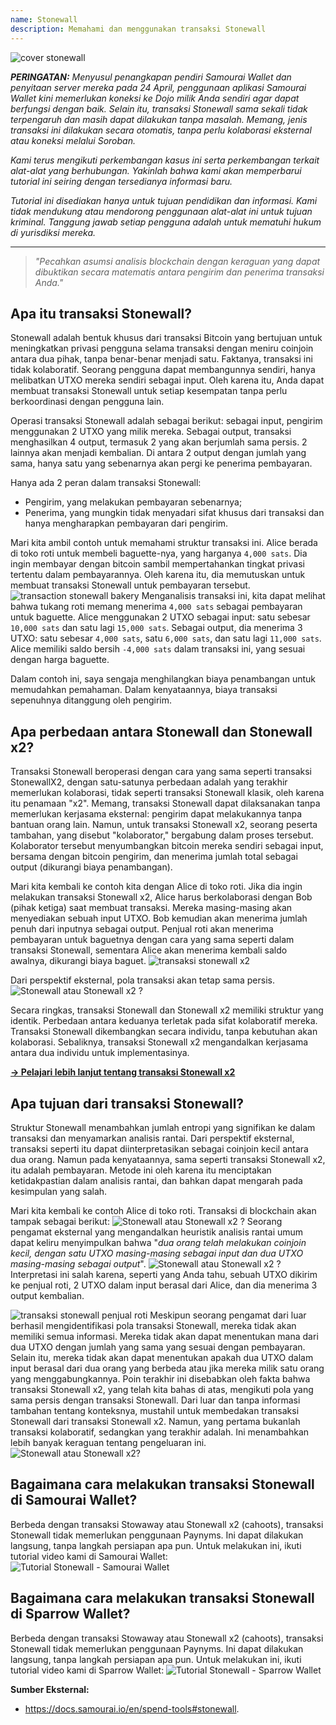 ```yaml
---
name: Stonewall
description: Memahami dan menggunakan transaksi Stonewall
---
```

![cover stonewall](assets/cover.webp)

***PERINGATAN:** Menyusul penangkapan pendiri Samourai Wallet dan penyitaan server mereka pada 24 April, penggunaan aplikasi Samourai Wallet kini memerlukan koneksi ke Dojo milik Anda sendiri agar dapat berfungsi dengan baik. Selain itu, transaksi Stonewall sama sekali tidak terpengaruh dan masih dapat dilakukan tanpa masalah. Memang, jenis transaksi ini dilakukan secara otomatis, tanpa perlu kolaborasi eksternal atau koneksi melalui Soroban.*

_Kami terus mengikuti perkembangan kasus ini serta perkembangan terkait alat-alat yang berhubungan. Yakinlah bahwa kami akan memperbarui tutorial ini seiring dengan tersedianya informasi baru._

_Tutorial ini disediakan hanya untuk tujuan pendidikan dan informasi. Kami tidak mendukung atau mendorong penggunaan alat-alat ini untuk tujuan kriminal. Tanggung jawab setiap pengguna adalah untuk mematuhi hukum di yurisdiksi mereka._

---

> *"Pecahkan asumsi analisis blockchain dengan keraguan yang dapat dibuktikan secara matematis antara pengirim dan penerima transaksi Anda."*

## Apa itu transaksi Stonewall?
Stonewall adalah bentuk khusus dari transaksi Bitcoin yang bertujuan untuk meningkatkan privasi pengguna selama transaksi dengan meniru coinjoin antara dua pihak, tanpa benar-benar menjadi satu. Faktanya, transaksi ini tidak kolaboratif. Seorang pengguna dapat membangunnya sendiri, hanya melibatkan UTXO mereka sendiri sebagai input. Oleh karena itu, Anda dapat membuat transaksi Stonewall untuk setiap kesempatan tanpa perlu berkoordinasi dengan pengguna lain.

Operasi transaksi Stonewall adalah sebagai berikut: sebagai input, pengirim menggunakan 2 UTXO yang milik mereka. Sebagai output, transaksi menghasilkan 4 output, termasuk 2 yang akan berjumlah sama persis. 2 lainnya akan menjadi kembalian. Di antara 2 output dengan jumlah yang sama, hanya satu yang sebenarnya akan pergi ke penerima pembayaran.

Hanya ada 2 peran dalam transaksi Stonewall:
- Pengirim, yang melakukan pembayaran sebenarnya;
- Penerima, yang mungkin tidak menyadari sifat khusus dari transaksi dan hanya mengharapkan pembayaran dari pengirim.

Mari kita ambil contoh untuk memahami struktur transaksi ini. Alice berada di toko roti untuk membeli baguette-nya, yang harganya `4,000 sats`. Dia ingin membayar dengan bitcoin sambil mempertahankan tingkat privasi tertentu dalam pembayarannya. Oleh karena itu, dia memutuskan untuk membuat transaksi Stonewall untuk pembayaran tersebut.
![transaction stonewall bakery](assets/en/1.webp)
Menganalisis transaksi ini, kita dapat melihat bahwa tukang roti memang menerima `4,000 sats` sebagai pembayaran untuk baguette. Alice menggunakan 2 UTXO sebagai input: satu sebesar `10,000 sats` dan satu lagi `15,000 sats`. Sebagai output, dia menerima 3 UTXO: satu sebesar `4,000 sats`, satu `6,000 sats`, dan satu lagi `11,000 sats`. Alice memiliki saldo bersih `-4,000 sats` dalam transaksi ini, yang sesuai dengan harga baguette.

Dalam contoh ini, saya sengaja menghilangkan biaya penambangan untuk memudahkan pemahaman. Dalam kenyataannya, biaya transaksi sepenuhnya ditanggung oleh pengirim.

## Apa perbedaan antara Stonewall dan Stonewall x2?
Transaksi Stonewall beroperasi dengan cara yang sama seperti transaksi StonewallX2, dengan satu-satunya perbedaan adalah yang terakhir memerlukan kolaborasi, tidak seperti transaksi Stonewall klasik, oleh karena itu penamaan "x2". Memang, transaksi Stonewall dapat dilaksanakan tanpa memerlukan kerjasama eksternal: pengirim dapat melakukannya tanpa bantuan orang lain. Namun, untuk transaksi Stonewall x2, seorang peserta tambahan, yang disebut "kolaborator," bergabung dalam proses tersebut. Kolaborator tersebut menyumbangkan bitcoin mereka sendiri sebagai input, bersama dengan bitcoin pengirim, dan menerima jumlah total sebagai output (dikurangi biaya penambangan).

Mari kita kembali ke contoh kita dengan Alice di toko roti. Jika dia ingin melakukan transaksi Stonewall x2, Alice harus berkolaborasi dengan Bob (pihak ketiga) saat membuat transaksi. Mereka masing-masing akan menyediakan sebuah input UTXO. Bob kemudian akan menerima jumlah penuh dari inputnya sebagai output. Penjual roti akan menerima pembayaran untuk baguetnya dengan cara yang sama seperti dalam transaksi Stonewall, sementara Alice akan menerima kembali saldo awalnya, dikurangi biaya baguet.
![transaksi stonewall x2](assets/en/2.webp)

Dari perspektif eksternal, pola transaksi akan tetap sama persis.
![Stonewall atau Stonewall x2 ?](assets/en/3.webp)

Secara ringkas, transaksi Stonewall dan Stonewall x2 memiliki struktur yang identik. Perbedaan antara keduanya terletak pada sifat kolaboratif mereka. Transaksi Stonewall dikembangkan secara individu, tanpa kebutuhan akan kolaborasi. Sebaliknya, transaksi Stonewall x2 mengandalkan kerjasama antara dua individu untuk implementasinya.

[**-> Pelajari lebih lanjut tentang transaksi Stonewall x2**](https://planb.network/tutorials/privacy/on-chain/stonewall-x2-05120280-f6f9-4e14-9fb8-c9e603f73e5b)

## Apa tujuan dari transaksi Stonewall?
Struktur Stonewall menambahkan jumlah entropi yang signifikan ke dalam transaksi dan menyamarkan analisis rantai. Dari perspektif eksternal, transaksi seperti itu dapat diinterpretasikan sebagai coinjoin kecil antara dua orang. Namun pada kenyataannya, sama seperti transaksi Stonewall x2, itu adalah pembayaran. Metode ini oleh karena itu menciptakan ketidakpastian dalam analisis rantai, dan bahkan dapat mengarah pada kesimpulan yang salah.

Mari kita kembali ke contoh Alice di toko roti. Transaksi di blockchain akan tampak sebagai berikut:
![Stonewall atau Stonewall x2 ?](assets/en/4.webp)
Seorang pengamat eksternal yang mengandalkan heuristik analisis rantai umum dapat keliru menyimpulkan bahwa "*dua orang telah melakukan coinjoin kecil, dengan satu UTXO masing-masing sebagai input dan dua UTXO masing-masing sebagai output*".
![Stonewall atau Stonewall x2 ?](assets/en/5.webp)
Interpretasi ini salah karena, seperti yang Anda tahu, sebuah UTXO dikirim ke penjual roti, 2 UTXO dalam input berasal dari Alice, dan dia menerima 3 output kembalian.

![transaksi stonewall penjual roti](assets/en/1.webp)
Meskipun seorang pengamat dari luar berhasil mengidentifikasi pola transaksi Stonewall, mereka tidak akan memiliki semua informasi. Mereka tidak akan dapat menentukan mana dari dua UTXO dengan jumlah yang sama yang sesuai dengan pembayaran. Selain itu, mereka tidak akan dapat menentukan apakah dua UTXO dalam input berasal dari dua orang yang berbeda atau jika mereka milik satu orang yang menggabungkannya. Poin terakhir ini disebabkan oleh fakta bahwa transaksi Stonewall x2, yang telah kita bahas di atas, mengikuti pola yang sama persis dengan transaksi Stonewall. Dari luar dan tanpa informasi tambahan tentang konteksnya, mustahil untuk membedakan transaksi Stonewall dari transaksi Stonewall x2. Namun, yang pertama bukanlah transaksi kolaboratif, sedangkan yang terakhir adalah. Ini menambahkan lebih banyak keraguan tentang pengeluaran ini.
![Stonewall atau Stonewall x2?](assets/en/3.webp)
## Bagaimana cara melakukan transaksi Stonewall di Samourai Wallet?
Berbeda dengan transaksi Stowaway atau Stonewall x2 (cahoots), transaksi Stonewall tidak memerlukan penggunaan Paynyms. Ini dapat dilakukan langsung, tanpa langkah persiapan apa pun. Untuk melakukan ini, ikuti tutorial video kami di Samourai Wallet:
![Tutorial Stonewall - Samourai Wallet](https://youtu.be/mlRtZvWGuk0?si=e_lSKJLvybWUna1j)

## Bagaimana cara melakukan transaksi Stonewall di Sparrow Wallet?
Berbeda dengan transaksi Stowaway atau Stonewall x2 (cahoots), transaksi Stonewall tidak memerlukan penggunaan Paynyms. Ini dapat dilakukan langsung, tanpa langkah persiapan apa pun. Untuk melakukan ini, ikuti tutorial video kami di Sparrow Wallet:
![Tutorial Stonewall - Sparrow Wallet](https://youtu.be/su89ljkV_OI?si=1jNaSJGvECUYe6Or)

**Sumber Eksternal:**
- https://docs.samourai.io/en/spend-tools#stonewall.